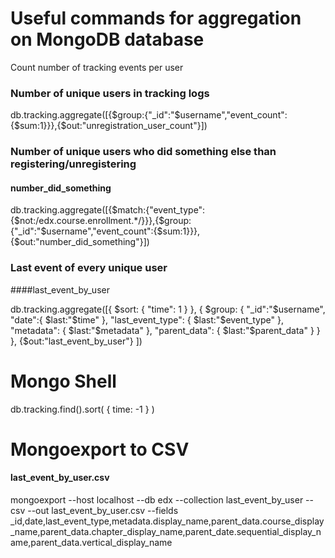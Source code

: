 # Useful commands for aggregation on MongoDB database

Count number of tracking events per user

### Number of unique users in tracking logs
db.tracking.aggregate([{$group:{"_id":"$username","event_count":{$sum:1}}},{$out:"unregistration_user_count"}])

### Number of unique users who did something else than registering/unregistering
#### number_did_something
db.tracking.aggregate([{$match:{"event_type":{$not:/edx\.course\.enrollment.*/}}},{$group:{"_id":"$username","event_count":{$sum:1}}},{$out:"number_did_something"}])

### Last event of every unique user
####last_event_by_user

db.tracking.aggregate([{ $sort: { "time": 1 } }, { $group: { "_id":"$username", "date":{ $last:"$time" }, "last_event_type": { $last:"$event_type" }, "metadata": { $last:"$metadata" }, "parent_data": { $last:"$parent_data" } } }, {$out:"last_event_by_user"} ])

# Mongo Shell

db.tracking.find().sort( { time: -1 } )

# Mongoexport to CSV

#### last_event_by_user.csv

mongoexport --host localhost --db edx --collection last_event_by_user --csv --out last_event_by_user.csv --fields _id,date,last_event_type,metadata.display_name,parent_data.course_display_name,parent_data.chapter_display_name,parent_date.sequential_display_name,parent_data.vertical_display_name




